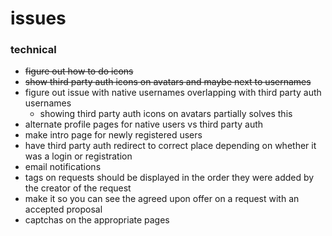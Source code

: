 # issues

### technical
- ~~figure out how to do icons~~
- ~~show third party auth icons on avatars and maybe next to usernames~~
- figure out issue with native usernames overlapping with third party auth usernames
  - showing third party auth icons on avatars partially solves this
- alternate profile pages for native users vs third party auth
- make intro page for newly registered users
- have third party auth redirect to correct place depending on whether it was a login or registration
- email notifications
- tags on requests should be displayed in the order they were added by the creator of the request
- make it so you can see the agreed upon offer on a request with an accepted proposal
- captchas on the appropriate pages
